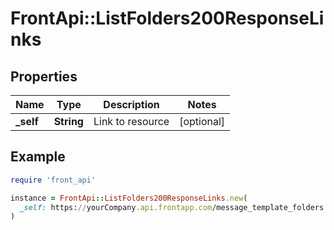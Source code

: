 # FrontApi::ListFolders200ResponseLinks

## Properties

| Name | Type | Description | Notes |
| ---- | ---- | ----------- | ----- |
| **_self** | **String** | Link to resource | [optional] |

## Example

```ruby
require 'front_api'

instance = FrontApi::ListFolders200ResponseLinks.new(
  _self: https://yourCompany.api.frontapp.com/message_template_folders
)
```

